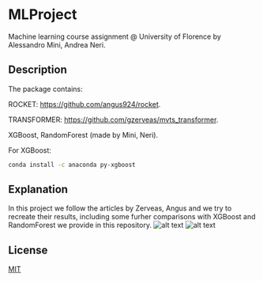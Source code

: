 # MLProject
Machine learning course assignment @ University of Florence by Alessandro Mini, Andrea Neri.

## Description

The package contains:

ROCKET: https://github.com/angus924/rocket.

TRANSFORMER: https://github.com/gzerveas/mvts_transformer.

XGBoost, RandomForest (made by Mini, Neri).

For XGBoost: 
```bash
conda install -c anaconda py-xgboost
```

## Explanation
In this project we follow the articles by Zerveas, Angus and we try to recreate their results, including some furher comparisons with XGBoost and RandomForest we provide in this repository.
![alt text](https://i.ibb.co/BLXy2yT/confronto-regressione.png)
![alt text](https://i.ibb.co/DK1cXkn/confronto-classificazione.png)


## License
[MIT](https://choosealicense.com/licenses/mit/)